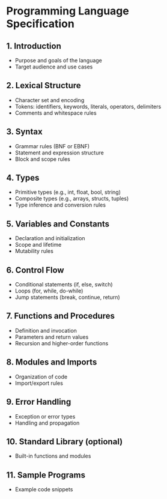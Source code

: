 # Programming Language Specification

## 1. Introduction
- Purpose and goals of the language
- Target audience and use cases

## 2. Lexical Structure
- Character set and encoding
- Tokens: identifiers, keywords, literals, operators, delimiters
- Comments and whitespace rules

## 3. Syntax
- Grammar rules (BNF or EBNF)
- Statement and expression structure
- Block and scope rules

## 4. Types
- Primitive types (e.g., int, float, bool, string)
- Composite types (e.g., arrays, structs, tuples)
- Type inference and conversion rules

## 5. Variables and Constants
- Declaration and initialization
- Scope and lifetime
- Mutability rules

## 6. Control Flow
- Conditional statements (if, else, switch)
- Loops (for, while, do-while)
- Jump statements (break, continue, return)

## 7. Functions and Procedures
- Definition and invocation
- Parameters and return values
- Recursion and higher-order functions

## 8. Modules and Imports
- Organization of code
- Import/export rules

## 9. Error Handling
- Exception or error types
- Handling and propagation

## 10. Standard Library (optional)
- Built-in functions and modules

## 11. Sample Programs
- Example code snippets

